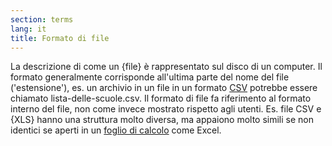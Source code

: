 ```yaml
---
section: terms
lang: it
title: Formato di file
---
```


La descrizione di come un {file} è rappresentato sul disco di un computer. Il formato generalmente corrisponde all'ultima parte del nome del file ('estensione'), es. un archivio in un file in un formato [CSV](/glossary/it/csv/) potrebbe essere chiamato lista-delle-scuole.csv. Il formato di file fa riferimento al formato interno del file, non come invece mostrato rispetto agli utenti. Es. file CSV e {XLS} hanno una struttura molto diversa, ma appaiono molto simili se non identici se aperti in un [foglio di calcolo](/glossary/it/spreadsheet/) come Excel.
